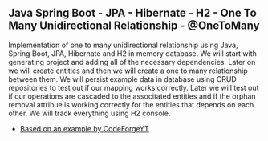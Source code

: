 ## Java Spring Boot - JPA - Hibernate - H2 - One To Many Unidirectional Relationship - @OneToMany
Implementation of one to many unidirectional relationship using Java, Spring Boot, JPA, Hibernate and H2 in memory database. We will start with generating project and adding all of the necessary dependencies. Later on we will create entities and then we will create a one to many relationship between them. We will persist example data in database using CRUD repositories to test out if our mapping works correctly. Later we will test out if our operations are cascaded to the associtated entities and if the orphan removal attribue is working correctly for the entities that depends on each other. We will track everything using H2 console.
- [Based on an example by CodeForgeYT](https://www.youtube.com/watch?v=QWcIZjg3MQA&ab_channel=CodeForgeYT)


 